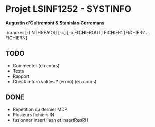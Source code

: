 # Projet LSINF1252 - SYSTINFO

**Augustin d'Oultremont & Stanislas Gorremans**

./cracker [-t NTHREADS] [-c] [-o FICHIEROUT] FICHIER1 [FICHIER2 ... FICHIERN]

## TODO

- Commenter (en cours)
- Tests
- Rapport
- Check return values ? (errno) (en cours)

## DONE

- Répétition du dernier MDP
- Plusieurs fichiers IN
- fusionner insertHash et insertResRH